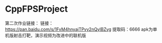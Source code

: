 # CppFPSProject
第二次作业链接：
链接：https://pan.baidu.com/s/1FvM4hnyajTPvy2nQyIBZvg 
提取码：6666   apk为单机版射击打靶，演示视频为改进中的联机版
